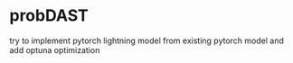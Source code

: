 # probDAST
try to implement pytorch lightning model from existing pytorch model and add optuna optimization
